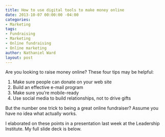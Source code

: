 ```yaml
---
title: How to use digital tools to make money online
date: 2013-10-07 00:00:00 -04:00
categories:
- Marketing
tags:
- Fundraising
- Marketing
- Online fundraising
- Online marketing
author: Nathaniel Ward
layout: post
---
```


Are you looking to raise money online? These four tips may be helpful:

  1. Make sure people can donate on your web site
  2. Build an effective e-mail program
  3. Make sure you’re mobile-ready
  4. Use social media to build relationships, not to drive gifts

But the number one trick to being a great online fundraiser? Assume you have no idea what actually works.

I elaborated on these points in a presentation last week at the Leadership Institute. My full slide deck is below.